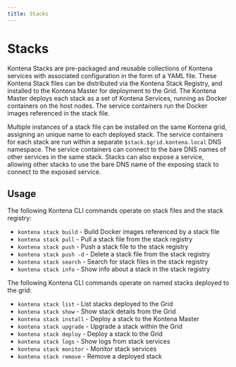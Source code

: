 ```yaml
---
title: Stacks
---
```


# Stacks

Kontena Stacks are pre-packaged and reusable collections of Kontena services with associated configuration in the form of a YAML file.
These Kontena Stack files can be distributed via the Kontena Stack Registry, and installed to the Kontena Master for deployment to the Grid.
The Kontena Master deploys each stack as a set of Kontena Services, running as Docker containers on the host nodes.
The service containers run the Docker images referenced in the stack file.

Multiple instances of a stack file can be installed on the same Kontena grid, assigning an unique name to each deployed stack.
The service containers for each stack are run within a separate `$stack.$grid.kontena.local` DNS namespace.
The service containers can connect to the bare DNS names of other services in the same stack.
Stacks can also expose a service, allowing other stacks to use the bare DNS name of the exposing stack to connect to the exposed service.

## Usage
The following Kontena CLI commands operate on stack files and the stack registry:

* `kontena stack build` - Build Docker images referenced by a stack file
* `kontena stack pull` - Pull a stack file from the stack registry
* `kontena stack push` - Push a stack file to the stack registry
* `kontena stack push -d` - Delete a stack file from the stack registry
* `kontena stack search` - Search for stack files in the stack registry
* `kontena stack info` - Show info about a stack in the stack registry

The following Kontena CLI commands operate on named stacks deployed to the grid:

* `kontena stack list` - List stacks deployed to the Grid
* `kontena stack show` - Show stack details from the Grid
* `kontena stack install` - Deploy a stack to the Kontena Master
* `kontena stack upgrade` - Upgrade a stack within the Grid
* `kontena stack deploy` - Deploy a stack to the Grid
* `kontena stack logs` - Show logs from stack services
* `kontena stack monitor` - Monitor stack services
* `kontena stack remove` - Remove a deployed stack
